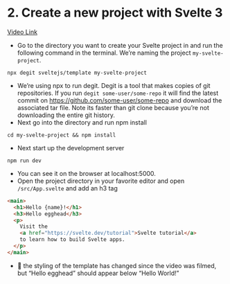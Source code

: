 # 2. Create a new project with Svelte 3

[Video Link](https://egghead.io/lessons/svelte-create-a-new-project-with-svelte-3?pl=getting-started-with-svelte-3-05a8541a)

- Go to the directory you want to create your Svelte project in and run the following command in the terminal. We&rsquo;re naming the project `my-svelte-project`.

```
npx degit sveltejs/template my-svelte-project
```

- We&rsquo;re using npx to run degit. Degit is a tool that makes copies of git repositories. If you run `degit some-user/some-repo` it will find the latest commit on <https://github.com/some-user/some-repo> and download the associated tar file. Note its faster than git clone because you&rsquo;re not downloading the entire git history.
- Next go into the directory and run npm install

```
cd my-svelte-project && npm install
```

- Next start up the development server

```
npm run dev
```

- You can see it on the browser at localhost:5000.
- Open the project directory in your favorite editor and open `/src/App.svelte` and add an h3 tag

```html
<main>
  <h1>Hello {name}!</h1>
  <h3>Hello egghead</h3>
  <p>
    Visit the
    <a href="https://svelte.dev/tutorial">Svelte tutorial</a>
    to learn how to build Svelte apps.
  </p>
</main>
```

- 📝 the styling of the template has changed since the video was filmed, but &ldquo;Hello egghead&rdquo; should appear below &ldquo;Hello World!&rdquo;

<a id="orge77ed7d"></a>
